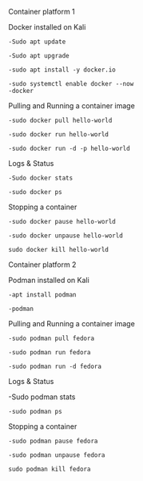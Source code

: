Container platform 1

Docker installed on Kali

    -Sudo apt update
    
    -Sudo apt upgrade
    
    -sudo apt install -y docker.io
    
    -sudo systemctl enable docker --now
    -docker
    
Pulling and Running a container image

    -sudo docker pull hello-world
    
    -sudo docker run hello-world
    
    -sudo docker run -d -p hello-world
    
Logs & Status

    -Sudo docker stats
    
    -sudo docker ps
    
Stopping a container

    -sudo docker pause hello-world
    
    -sudo docker unpause hello-world
    
    sudo docker kill hello-world

Container platform 2

Podman installed on Kali

    -apt install podman
    
    -podman

Pulling and Running a container image

    -sudo podman pull fedora
    
    -sudo podman run fedora
    
    -sudo podman run -d fedora
    
Logs & Status

   -Sudo podman stats
    
    -sudo podman ps
   
Stopping a container

    -sudo podman pause fedora
    
    -sudo podman unpause fedora
    
    sudo podman kill fedora
